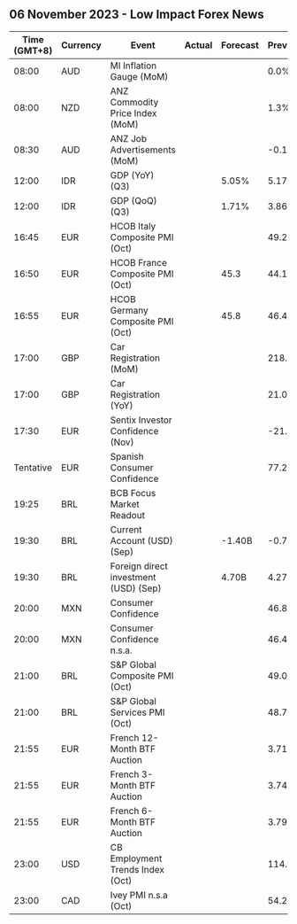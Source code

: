 ## 06 November 2023 - Low Impact Forex News

| Time (GMT+8) | Currency | Event | Actual | Forecast | Previous |
|------|----------|-------|--------|----------|----------|
| 08:00 | AUD | MI Inflation Gauge (MoM) |  |  | 0.0% |
| 08:00 | NZD | ANZ Commodity Price Index (MoM) |  |  | 1.3% |
| 08:30 | AUD | ANZ Job Advertisements (MoM) |  |  | -0.1% |
| 12:00 | IDR | GDP (YoY) (Q3) |  | 5.05% | 5.17% |
| 12:00 | IDR | GDP (QoQ) (Q3) |  | 1.71% | 3.86% |
| 16:45 | EUR | HCOB Italy Composite PMI (Oct) |  |  | 49.2 |
| 16:50 | EUR | HCOB France Composite PMI (Oct) |  | 45.3 | 44.1 |
| 16:55 | EUR | HCOB Germany Composite PMI (Oct) |  | 45.8 | 46.4 |
| 17:00 | GBP | Car Registration (MoM) |  |  | 218.3% |
| 17:00 | GBP | Car Registration (YoY) |  |  | 21.0% |
| 17:30 | EUR | Sentix Investor Confidence (Nov) |  |  | -21.9 |
| Tentative | EUR | Spanish Consumer Confidence |  |  | 77.2 |
| 19:25 | BRL | BCB Focus Market Readout |  |  |  |
| 19:30 | BRL | Current Account (USD) (Sep) |  | -1.40B | -0.78B |
| 19:30 | BRL | Foreign direct investment (USD) (Sep) |  | 4.70B | 4.27B |
| 20:00 | MXN | Consumer Confidence |  |  | 46.8 |
| 20:00 | MXN | Consumer Confidence n.s.a. |  |  | 46.4 |
| 21:00 | BRL | S&P Global Composite PMI (Oct) |  |  | 49.0 |
| 21:00 | BRL | S&P Global Services PMI (Oct) |  |  | 48.7 |
| 21:55 | EUR | French 12-Month BTF Auction |  |  | 3.711% |
| 21:55 | EUR | French 3-Month BTF Auction |  |  | 3.745% |
| 21:55 | EUR | French 6-Month BTF Auction |  |  | 3.797% |
| 23:00 | USD | CB Employment Trends Index (Oct) |  |  | 114.66 |
| 23:00 | CAD | Ivey PMI n.s.a (Oct) |  |  | 54.2 |
